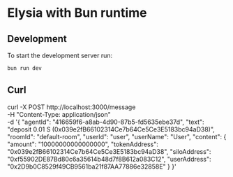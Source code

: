# Elysia with Bun runtime

## Development
To start the development server run:
```bash
bun run dev
```

## Curl

curl -X POST http://localhost:3000/message \
  -H "Content-Type: application/json" \
  -d '{
    "agentId": "416659f6-a8ab-4d90-87b5-fd5635ebe37d",
    "text": "deposit 0.01 S (0x039e2fB66102314Ce7b64Ce5Ce3E5183bc94aD38)",
    "roomId": "default-room",
    "userId": "user",
    "userName": "User",
    "content": {
      "amount": "10000000000000000",
      "tokenAddress": "0x039e2fB66102314Ce7b64Ce5Ce3E5183bc94aD38",
      "siloAddress": "0xf55902DE87Bd80c6a35614b48d7f8B612a083C12",
      "userAddress": "0x2D9b0C8529f49CB9561ba21f87AA77886e32858E"
    }
  }'

